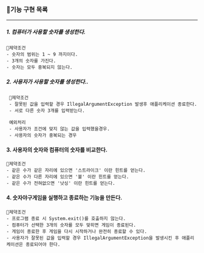 ### 📝기능 구현 목록

<hr>

##### 1. 컴퓨터가 사용할 숫자를 생성한다.

    📌제약조건
    - 숫자의 범위는 1 ~ 9 까지이다.
    - 3개의 숫자를 가진다.
    - 숫자는 모두 중복되지 않는다.

##### 2. 사용자가 사용할 숫자를 생성한다..

     📌제약조건
     - 잘못된 값을 입력할 경우 IllegalArgumentException 발생후 애플리케이션 종료한다.
     - 서로 다른 숫자 3개를 입력받는다.

     예외처리
     - 사용자가 조건에 맞지 않는 값을 입력했을경우.
     - 사용자의 숫자가 중복되는 경우

#### 3. 사용자의 숫자와 컴퓨터의 숫자를 비교한다.

    📌제약조건
    - 같은 수가 같은 자리에 있으면 '스트라이크' 이란 힌트를 얻는다.
    - 같은 수가 다른 자리에 있으면 '볼' 이란 힌트를 얻는다.
    - 같은 수가 전혀없으면 '낫싱' 이란 힌트를 얻는다.

#### 4. 숫자야구게임을 실행하고 종료하는 기능을 만든다.

    📌제약조건
    - 프로그램 종료 시 System.exit()를 호출하지 않는다.
    - 컴퓨터가 선택한 3개의 숫자를 모두 맞히면 게임이 종료된다.
    - 게임이 종료한 후 게임을 다시 시작하거나 완전히 종료할 수 있다.
    - 사용자가 잘못된 값을 입력할 경우 IllegalArgumentException을 발생시킨 후 애플리케이션은 종료되어야 한다.


